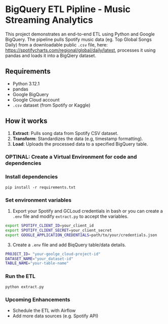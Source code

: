 # BigQuery ETL Pipline - Music Streaming Analytics

This project demonstrates an end-to-end ETL using Python and Google BigQuery. The pipeline pulls Spotify music data (eg. Top Global Songs Daily) from a downloadable public `.csv` file, here: https://spotifycharts.com/regional/global/daily/latest, processes it using pandas and loads it into a BigQiery dataset.

## Requirements
- Python 3.12.1
- pandas
- Google BigQuery 
- Google Cloud account
- `.csv` dataset (from Spotify or Kaggle)

## How it works
1. **Extract**: Pulls song data from Spotify CSV dataset.
2. **Transform**: Standardizes the data (e.g, timestamp formatting).
3. **Load**: Uploads the processed data to a specified BigQuery table.

### OPTINAL: Create a Virtual Environment for code and dependencies

### Install dependencies
```pip install -r requirements.txt```

### Set environment variables
1. Export your Spotify and GCLoud credentials in bash or you can create a `.env` file and modify `extract.py` to accept the variables.
```bash
export SPOTIFY_CLIENT_ID=your_client_id
export SPOTIFY_CLIENT_SECRET=your_client_secret
export GOOGLE_APPLICATION_CREDENTIALS=path/to/your/credentials.json
```

3. Create a `.env` file and add BiqQuery table/data details.
```bash
PROJECT_ID= "your-goolge_cloud-project-id"
DATASET_NAME="your_dataset-id"
TABLE_NAME="your-table-name"
```

### Run the ETL
`python extract.py`

### Upcoming Enhancements
- Schedule the ETL with Airflow
- Add more data sources (e.g. Spotify API)
